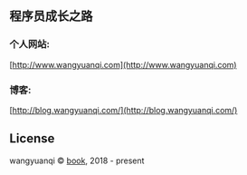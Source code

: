 

## 程序员成长之路


### 个人网站: 
[http://www.wangyuanqi.com](http://www.wangyuanqi.com)

### 博客: 
[http://blog.wangyuanqi.com/](http://blog.wangyuanqi.com/)




## License

wangyuanqi &copy; [book](https://github.com/Aric-sky/book), 2018 - present




